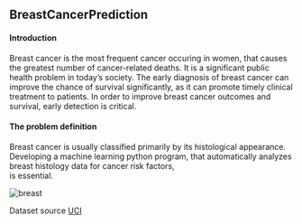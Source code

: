 ## BreastCancerPrediction

#### Introduction

Breast cancer is the most frequent cancer occuring in women, that causes the greatest number of cancer-related deaths. It is a significant public health problem in today’s society. The early diagnosis of breast cancer can improve the chance of survival significantly, as it can promote timely clinical treatment to patients. In order to improve breast cancer outcomes and survival, early detection is critical.

#### The problem definition

Breast cancer is usually classified primarily by its histological appearance.  
Developing a machine learning python program, that automatically analyzes breast histology data for cancer risk factors,  
is essential.

![breast](https://user-images.githubusercontent.com/44722312/74525135-b73d0a00-4f20-11ea-8d75-309a8bbdeb18.jpg)
  
    
    
Dataset source [UCI](http://archive.ics.uci.edu/ml/datasets/breast+cancer+wisconsin+%28diagnostic%29)
